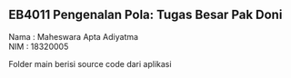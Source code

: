## EB4011 Pengenalan Pola: Tugas Besar Pak Doni
Nama : Maheswara Apta Adiyatma <br />
NIM  : 18320005

Folder main berisi source code dari aplikasi
